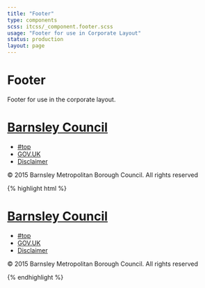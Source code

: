 ```yaml
---
title: "Footer"
type: components
scss: itcss/_component.footer.scss
usage: "Footer for use in Corporate Layout"
status: production
layout: page
---
```


# Footer

Footer for use in the corporate layout.

<footer>
    <div class="container container--fill">
        <div class="footer">
            <div class="logo masthead__logo">
    			<h1 class="logo__heading">
        			<a class="logo__link" href="/">
            			Barnsley Council
        			</a>       			
    			</h1>
			</div>
            <nav class="footer__menu">
                <ul class="ui-list">
                    <li class="footer__menu__item">
                    	<a class="footer__menu__link" href="#top">#top</a>
                    </li>
                    <li class="footer__menu__item">
                    	<a class="footer__menu__link" href="http://gov.uk" target="_blank">GOV.UK</a>
                    </li>
                    <li class="footer__menu__item">
                    	<a class="footer__menu__link" href="/disclaimer" accesskey="8">Disclaimer</a>
                    </li>                    
				</ul>
            </nav>
            <p role="contentinfo">© 2015 Barnsley Metropolitan Borough Council. All rights reserved</p>
        </div>
    </div>
</footer>

{% highlight html %}
<footer>
    <div class="container container--fill">
        <div class="footer">
            <div class="logo masthead__logo">
                <h1 class="logo__heading">
                    <a class="logo__link" href="/">
                        Barnsley Council
                    </a>                
                </h1>
            </div>
            <nav class="footer__menu">
                <ul class="ui-list">
                    <li class="footer__menu__item">
                        <a class="footer__menu__link" href="#top">#top</a>
                    </li>
                    <li class="footer__menu__item">
                        <a class="footer__menu__link" href="http://gov.uk" target="_blank">GOV.UK</a>
                    </li>
                    <li class="footer__menu__item">
                        <a class="footer__menu__link" href="/disclaimer" accesskey="8">Disclaimer</a>
                    </li>                    
                </ul>
            </nav>
            <p role="contentinfo">© 2015 Barnsley Metropolitan Borough Council. All rights reserved</p>
        </div>
    </div>
</footer>
{% endhighlight %}